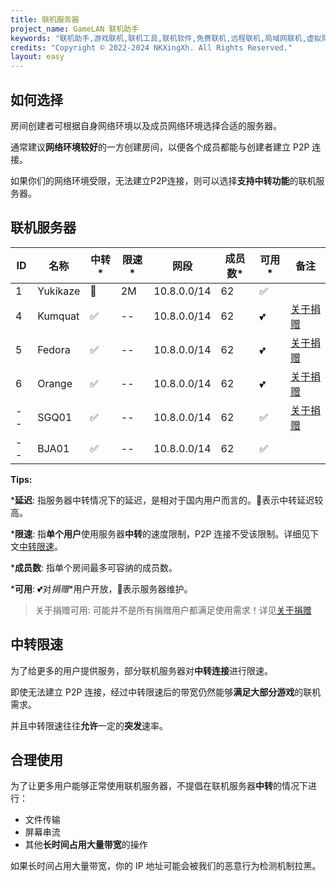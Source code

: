```yaml
---
title: 联机服务器
project_name: GameLAN 联机助手
keywords: "联机助手,游戏联机,联机工具,联机软件,免费联机,远程联机,局域网联机,虚拟局域网,MC联机,GameLAN"
credits: "Copyright © 2022-2024 NKXingXh. All Rights Reserved."
layout: easy
---
```


## 如何选择

房间创建者可根据自身网络环境以及成员网络环境选择合适的服务器。

通常建议**网络环境较好**的一方创建房间，以便各个成员都能与创建者建立 P2P 连接。

如果你们的网络环境受限，无法建立P2P连接，则可以选择**支持中转功能**的联机服务器。

## 联机服务器

| ID | 名称 | 中转\* | 限速\* | 网段 | 成员数\* | 可用\* | 备注 |
|----|------|-------|--------|-----|----------|------|-----|
| 1 | Yukikaze | 📶 | 2M | 10.8.0.0/14 | 62 | ✅ |  |
| 4 | Kumquat | ✅ | -- | 10.8.0.0/14 | 62 | 💕 | [关于捐赠](./sponsor.md) |
| 5 | Fedora | ✅ | -- | 10.8.0.0/14 | 62 | 💕 | [关于捐赠](./sponsor.md) |
| 6 | Orange | ✅ | -- | 10.8.0.0/14 | 62 | 💕 | [关于捐赠](./sponsor.md) |
| -- | SGQ01 | ✅ | -- | 10.8.0.0/14 | 62 | ✅ | [关于捐赠](./sponsor.md) |
| -- | BJA01 | ✅ | -- | 10.8.0.0/14 | 62 | ✅ |  |

<!-- | 2 | Grapefruit | ✅ | -- | 10.8.0.0/14 | 62 | 🔨 | 内部测试 | -->
<!-- | 3 | Tangerine | ✅ | -- | 10.8.0.0/14 | 62 | 🔨 | 即将弃用 | -->

**Tips:**

\***延迟**: 指服务器中转情况下的延迟，是相对于国内用户而言的。📶表示中转延迟较高。

\***限速**: 指**单个用户**使用服务器**中转**的速度限制，P2P 连接不受该限制。详细见下文[中转限速](#中转限速)。

\***成员数**: 指单个房间最多可容纳的成员数。

\***可用**: 💕对*捐赠*\*用户开放，🔨表示服务器维护。

> 关于捐赠可用: 可能并不是所有捐赠用户都满足使用需求！详见[关于捐赠](./sponsor.md)

## 中转限速

为了给更多的用户提供服务，部分联机服务器对**中转连接**进行限速。

即使无法建立 P2P 连接，经过中转限速后的带宽仍然能够**满足大部分游戏**的联机需求。

并且中转限速往往**允许**一定的**突发**速率。

## 合理使用

为了让更多用户能够正常使用联机服务器，不提倡在联机服务器**中转**的情况下进行：

 - 文件传输
 - 屏幕串流
 - 其他**长时间占用大量带宽**的操作

如果长时间占用大量带宽，你的 IP 地址可能会被我们的恶意行为检测机制拉黑。
